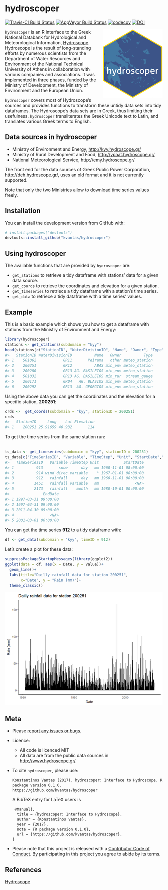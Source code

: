 hydroscoper
================

<!-- README.md is generated from README.Rmd. Please edit that file -->

[![Travis-CI Build
Status](https://travis-ci.org/kvantas/hydroscoper.svg?branch=master)](https://travis-ci.org/kvantas/hydroscoper)
[![AppVeyor Build
Status](https://ci.appveyor.com/api/projects/status/github/kvantas/hydroscoper?branch=master&svg=true)](https://ci.appveyor.com/project/kvantas/hydroscoper)
[![codecov](https://codecov.io/github/kvantas/hydroscoper/branch/master/graphs/badge.svg)](https://codecov.io/gh/kvantas/hydroscoper)
[![DOI](https://zenodo.org/badge/114094911.svg)](https://zenodo.org/badge/latestdoi/114094911)

<img src="man/figures/hydroscoper_hex.png" align="right" height="220"/>

`hydroscoper` is an R interface to the Greek National Databank for
Hydrological and Meteorological Information,
[Hydroscope](http://www.hydroscope.gr/). Hydroscope is the result of
long-standing efforts by numerous scientists from the Department of
Water Resources and Environment of the National Technical University of
Athens in collaboration with various companies and associations. It was
implemented in three phases, funded by the Ministry of Development, the
Ministry of Environment and the European Union.

`hydroscoper` covers most of Hydroscope’s sources and provides functions
to transform these untidy data sets into tidy dataframes. The
Hydroscope’s data sets are in Greek, thus limiting their usefulness.
`hydroscoper` transliterates the Greek Unicode text to Latin, and
translates various Greek terms to English.

## Data sources in hydroscoper

  - Ministry of Environment and Energy, <http://kyy.hydroscope.gr/>
  - Ministry of Rural Development and Food,
    <http://ypaat.hydroscope.gr/>
  - National Meteorological Service, <http://emy.hydroscope.gr/>

The front end for the data sources of Greek Public Power Corporation,
<http://deh.hydroscope.gr/>, uses an old format and it is not currently
supported.

Note that only the two Ministries allow to download time series values
freely.

## Installation

You can install the development version from GitHub with:

``` r
# install.packages("devtools")
devtools::install_github("kvantas/hydroscoper")
```

## Using hydroscoper

The available functions that are provided by `hydroscoper` are:

  - `get_stations` to retrieve a tidy dataframe with stations’ data for
    a given data source.
  - `get_coords` to retrieve the coordinates and elevation for a given
    station.
  - `get_timeseries` to retriece a tidy dataframe with a station’s time
    series.
  - `get_data` to retriece a tidy dataframe with a time series’ values.

## Example

This is a basic example which shows you how to get a dataframe with
stations from the Ministry of Environment and Energy:

``` r
library(hydroscoper)
stations <- get_stations(subdomain = "kyy")
head(stations[c("StationID", "WaterDivisionID", "Name", "Owner", "Type")])
#>   StationID WaterDivisionID          Name   Owner          Type
#> 1    501062            GR11       Peirama   other meteo_station
#> 2    200251            GR12          ABAS min_env meteo_station
#> 3    200280            GR13 AG. BASILEIOS min_env meteo_station
#> 4    501032            GR13 AG. BASILEIOS min_rur  stream_gauge
#> 5    200171            GR04   AG. BLASIOS min_env meteo_station
#> 6    200292            GR13  AG. GEORGIOS min_env meteo_station
```

Using the above data you can get the coordinates and the elevation for a
specific station, **200251**:

``` r
crds <-  get_coords(subdomain = "kyy", stationID = 200251)
crds
#>   StationID     Long    Lat Elevation
#> 1    200251 25.91659 40.932       114
```

To get the time series from the same station run:

``` r

ts_data <- get_timeseries(subdomain = "kyy", stationID = 200251)
ts_data[c("TimeSeriesID", "Variable", "TimeStep", "Unit", "StartDate","EndDate")]
#>   TimeSeriesID   Variable TimeStep Unit           StartDate
#> 1          913       snow      day   mm 1960-11-01 08:00:00
#> 2          914 wind_direc variable    ° 1967-01-01 08:00:00
#> 3          912   rainfall      day   mm 1960-11-01 08:00:00
#> 4         1451   rainfall variable   mm                <NA>
#> 5         2173   rainfall    month   mm 1980-10-01 00:00:00
#>               EndDate
#> 1 1997-03-31 09:00:00
#> 2 1997-03-31 09:00:00
#> 3 2011-04-30 09:00:00
#> 4                <NA>
#> 5 2001-03-01 00:00:00
```

You can get the time series **912** to a tidy dataframe with:

``` r
df <- get_data(subdomain = "kyy", timeID = 912)
```

Let’s create a plot for these data:

``` r
suppressPackageStartupMessages(library(ggplot2))
ggplot(data = df, aes(x = Date, y = Value))+
  geom_line()+
  labs(title="Dailly rainfall data for station 200251",
       x="Date", y = "Rain (mm)")+
  theme_classic()
```

![](man/figures/README-plot_timeseries-1.png)<!-- -->

## Meta

  - Please [report any issues or
    bugs](https://github.com/kvantas/hydroscoper/issues).

  - Licence:
    
      - All code is licenced MIT
      - All data are from the public data sources in
        <http://www.hydroscope.gr/>

  - To cite `hydroscoper`, please
        use:
    
        Konstantinos Vantas (2017). hydroscoper: Interface to Hydroscope. R package version 0.1.0.
        https://github.com/kvantas/hydroscoper
    
    A BibTeX entry for LaTeX users is
    
    ``` 
     @Manual{,
      title = {hydroscoper: Interface to Hydroscope},
      author = {Konstantinos Vantas},
      year = {2017},
      note = {R package version 0.1.0},
      url = {https://github.com/kvantas/hydroscoper},
    }
    ```

  - Please note that this project is released with a [Contributor Code
    of Conduct](/CONDUCT.md). By participating in this project you agree
    to abide by its terms.

## References

[Hydroscope](http://www.hydroscope.gr/)
